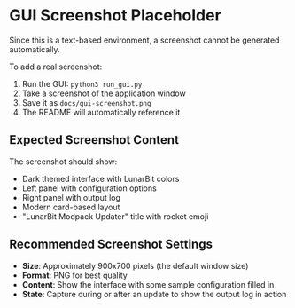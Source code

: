 # GUI Screenshot Placeholder

Since this is a text-based environment, a screenshot cannot be generated automatically.

To add a real screenshot:

1. Run the GUI: `python3 run_gui.py`
2. Take a screenshot of the application window
3. Save it as `docs/gui-screenshot.png`
4. The README will automatically reference it

## Expected Screenshot Content

The screenshot should show:
- Dark themed interface with LunarBit colors
- Left panel with configuration options
- Right panel with output log
- Modern card-based layout
- "LunarBit Modpack Updater" title with rocket emoji

## Recommended Screenshot Settings

- **Size**: Approximately 900x700 pixels (the default window size)
- **Format**: PNG for best quality
- **Content**: Show the interface with some sample configuration filled in
- **State**: Capture during or after an update to show the output log in action
